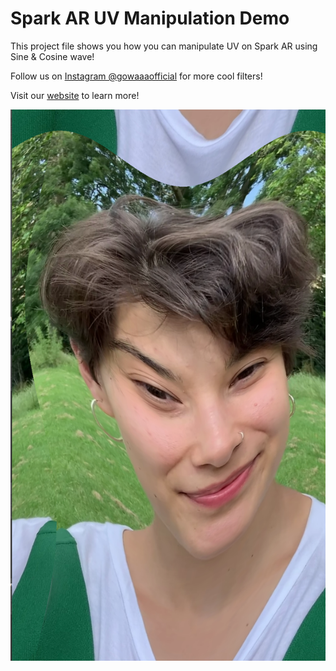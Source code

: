 # Spark AR UV Manipulation Demo

This project file shows you how you can manipulate UV on Spark AR using Sine & Cosine wave!

Follow us on [Instagram @gowaaaofficial](https://www.instagram.com/gowaaaofficial) for more cool filters!

Visit our [website](https://www.gowaaa.com) to learn more!

![SC](screenshot.png)